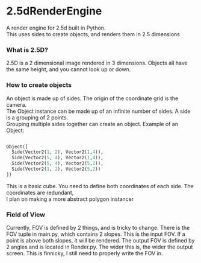 # 2.5dRenderEngine
A render engine for 2.5d built in Python.<br>
This uses sides to create objects, and renders them in 2.5 dimensions<br>
### What is 2.5D?
2.5D is a 2 dimensional image rendered in 3 dimensions. Objects all have the same height, and you cannot look up or down.
### How to create objects
An object is made up of sides. The origin of the coordinate grid is the camera.<br>
The Object instance can be made up of an infinite number of sides. A side is a grouping of 2 points.<br>
Grouping multiple sides together can create an object.
Example of an Object:
```python

Object([
  Side(Vector2(1, 2), Vector2(1,4)),
  Side(Vector2(5, 4), Vector2(1,4)),
  Side(Vector2(5, 4), Vector2(5,2)),
  Side(Vector2(1, 2), Vector2(5,2))
])

```
This is  a basic cube. You need to define both coordinates of each side. The coordinates are redundant, <br> I plan on making a more abstract polygon instancer

### Field of View
Currently, FOV is defined by 2 things, and is tricky to change. There is the FOV tuple in main.py, which contains 2 slopes. This is the input FOV. If a point is above both slopes, it will be rendered. The output FOV is defined by 2 angles and is located in Render.py. The wider this is, the wider the output screen. This is finnicky, I still need to properly write the FOV in.